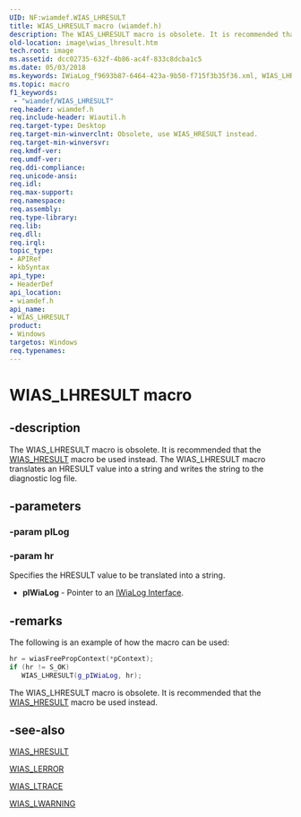 ```yaml
---
UID: NF:wiamdef.WIAS_LHRESULT
title: WIAS_LHRESULT macro (wiamdef.h)
description: The WIAS_LHRESULT macro is obsolete. It is recommended that the WIAS_HRESULT macro be used instead. The WIAS_LHRESULT macro translates an HRESULT value into a string and writes the string to the diagnostic log file.
old-location: image\wias_lhresult.htm
tech.root: image
ms.assetid: dcc02735-632f-4b86-ac4f-833c8dcba1c5
ms.date: 05/03/2018
ms.keywords: IWiaLog_f9693b87-6464-423a-9b50-f715f3b35f36.xml, WIAS_LHRESULT, WIAS_LHRESULT macro [Imaging Devices], image.wias_lhresult, wiamdef/WIAS_LHRESULT
ms.topic: macro
f1_keywords:
 - "wiamdef/WIAS_LHRESULT"
req.header: wiamdef.h
req.include-header: Wiautil.h
req.target-type: Desktop
req.target-min-winverclnt: Obsolete, use WIAS_HRESULT instead.
req.target-min-winversvr: 
req.kmdf-ver: 
req.umdf-ver: 
req.ddi-compliance: 
req.unicode-ansi: 
req.idl: 
req.max-support: 
req.namespace: 
req.assembly: 
req.type-library: 
req.lib: 
req.dll: 
req.irql: 
topic_type:
- APIRef
- kbSyntax
api_type:
- HeaderDef
api_location:
- wiamdef.h
api_name:
- WIAS_LHRESULT
product:
- Windows
targetos: Windows
req.typenames: 
---
```


# WIAS_LHRESULT macro

## -description

The WIAS_LHRESULT macro is obsolete. It is recommended that the [WIAS_HRESULT](https://docs.microsoft.com/windows-hardware/drivers/ddi/content/wiamdef/nf-wiamdef-wias_hresult) macro be used instead. The WIAS_LHRESULT macro translates an HRESULT value into a string and writes the string to the diagnostic log file.

## -parameters

### -param pILog

### -param hr

Specifies the HRESULT value to be translated into a string.

- **pIWiaLog** - Pointer to an [IWiaLog Interface](https://docs.microsoft.com/windows-hardware/drivers/ddi/content/wia_lh/nn-wia_lh-iwialog).

## -remarks

The following is an example of how the macro can be used:

```cpp
hr = wiasFreePropContext(*pContext);
if (hr != S_OK)
   WIAS_LHRESULT(g_pIWiaLog, hr);
```

The WIAS_LHRESULT macro is obsolete. It is recommended that the [WIAS_HRESULT](https://docs.microsoft.com/windows-hardware/drivers/ddi/content/wiamdef/nf-wiamdef-wias_hresult) macro be used instead.

## -see-also

[WIAS_HRESULT](https://docs.microsoft.com/windows-hardware/drivers/ddi/content/wiamdef/nf-wiamdef-wias_hresult)

[WIAS_LERROR](https://docs.microsoft.com/windows-hardware/drivers/ddi/content/wiamdef/nf-wiamdef-wias_lerror)

[WIAS_LTRACE](https://docs.microsoft.com/windows-hardware/drivers/ddi/content/wiamdef/nf-wiamdef-wias_ltrace)

[WIAS_LWARNING](https://docs.microsoft.com/windows-hardware/drivers/ddi/content/wiamdef/nf-wiamdef-wias_lwarning)
